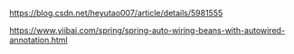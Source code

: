 https://blog.csdn.net/heyutao007/article/details/5981555

https://www.yiibai.com/spring/spring-auto-wiring-beans-with-autowired-annotation.html